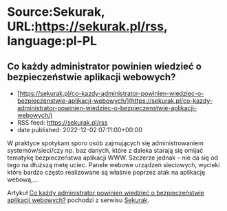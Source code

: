 # Source:Sekurak, URL:https://sekurak.pl/rss, language:pl-PL

## Co każdy administrator powinien wiedzieć o bezpieczeństwie aplikacji webowych?
 - [https://sekurak.pl/co-kazdy-administrator-powinien-wiedziec-o-bezpieczenstwie-aplikacji-webowych/](https://sekurak.pl/co-kazdy-administrator-powinien-wiedziec-o-bezpieczenstwie-aplikacji-webowych/)
 - RSS feed: https://sekurak.pl/rss
 - date published: 2022-12-02 07:11:00+00:00

<p>W praktyce spotykam sporo osób zajmujących się administrowaniem systemów/sieci/czy np. baz danych, które z daleka starają się omijać tematykę bezpieczeństwa aplikacji WWW. Szczerze jednak &#8211; nie da się od tego na dłuższą metę uciec. Panele webowe urządzeń sieciowych, wycieki które bardzo często realizowane są właśnie poprzez atak na aplikację webową,...</p>
<p>Artykuł <a href="https://sekurak.pl/co-kazdy-administrator-powinien-wiedziec-o-bezpieczenstwie-aplikacji-webowych/" rel="nofollow">Co każdy administrator powinien wiedzieć o bezpieczeństwie aplikacji webowych?</a> pochodzi z serwisu <a href="https://sekurak.pl" rel="nofollow">Sekurak</a>.</p>

